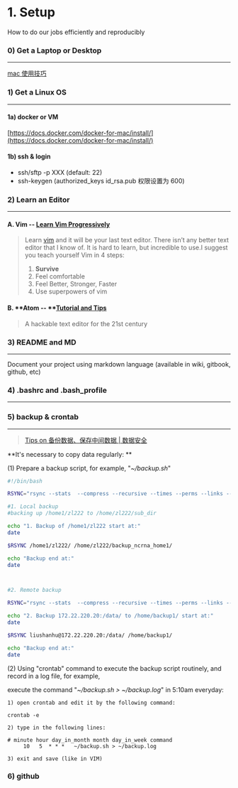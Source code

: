 # 1. Setup

How to do our jobs efficiently and reproducibly

### 0\) Get a Laptop or Desktop

---

[mac 使用技巧](https://www.evernote.com/l/ABIaUQq5Y4ZPv53w8iYevcDzHmCNY3AfIhU)

### 1\) Get a Linux OS

---

#### 1a\) docker or VM

[https://docs.docker.com/docker-for-mac/install/](https://docs.docker.com/docker-for-mac/install/)

#### 1b\) ssh & login

* ssh/sftp -p XXX \(default: 22\)
* ssh-keygen  \(authorized\_keys  id\_rsa.pub 权限设置为 600\)

### 2\) Learn an Editor

---

#### A. **Vim** -- [Learn Vim Progressively](http://yannesposito.com/Scratch/en/blog/Learn-Vim-Progressively/)

> Learn [vim](http://www.vim.org/) and it will be your last text editor. There isn’t any better text editor that I know of. It is hard to learn, but incredible to use.I suggest you teach yourself Vim in 4 steps:
>
> 1. **Survive**
> 2. Feel comfortable
> 3. Feel Better, Stronger, Faster
> 4. Use superpowers of vim

#### B. **Atom -- **[Tutorial and Tips ](https://www.evernote.com/l/ABJeb9FdBc1BC6AZSgWh4Ujc_StdcFYl-kw)

> A hackable text editor for the 21st century

### 

### 3\) README and MD

---

Document your project using markdown language \(available in wiki, gitbook, github, etc\)



### 4\)  .bashrc and .bash\_profile

---



### 5\)  backup & crontab

---

> [Tips on 备份数据、保存中间数据 \| 数据安全](https://www.evernote.com/l/ABLaXPPQIg1FM5Kgl1AoLqLj67CR1Cv44ws)

**It's necessary to copy data regularly: **

\(1\) Prepare a backup script, for example, "_~/backup.sh_"

```bash
#!/bin/bash

RSYNC="rsync --stats  --compress --recursive --times --perms --links --delete --max-size=100M --exclude-from=/home/zl222/.rsync/exclude"

#1. Local backup  
#backing up /home1/zl222 to /home/zl222/sub_dir

echo "1. Backup of /home1/zl222 start at:"
date

$RSYNC /home1/zl222/ /home/zl222/backup_ncrna_home1/ 

echo "Backup end at:"
date



#2. Remote backup 

RSYNC="rsync --stats  --compress --recursive --times --perms --links --delete --max-size=100M --files-from=/home/backup1/backup_file"

echo "2. Backup 172.22.220.20:/data/ to /home/backup1/ start at:"
date

$RSYNC liushanhu@172.22.220.20:/data/ /home/backup1/

echo "Backup end at:"
date
```

\(2\) Using "crontab" command to execute the backup script routinely, and record in a log file, for example,

execute the command "_~/backup.sh &gt; ~/backup.log_" in 5:10am everyday:

```
1) open crontab and edit it by the following command: 

crontab -e 

2) type in the following lines: 

# minute hour day_in_month month day_in_week command
     10   5  * * *   ~/backup.sh > ~/backup.log 

3) exit and save (like in VIM)
```



### 6\)  github



